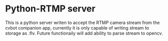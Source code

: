 # Python-RTMP server
This is a python server writen to accept the RTMP camera stream from the cvbot companion app, currently it is only capable of writing stream to storage as .flv.
Future functionaily will add ability to parse stream to opencv.
